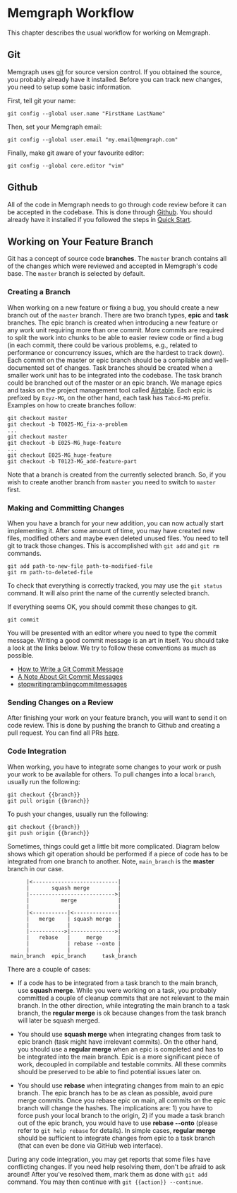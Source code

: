 # Memgraph Workflow

This chapter describes the usual workflow for working on Memgraph.

## Git

Memgraph uses [git](https://git-scm.com/) for source version control. If you
obtained the source, you probably already have it installed. Before you can
track new changes, you need to setup some basic information.

First, tell git your name:

    git config --global user.name "FirstName LastName"

Then, set your Memgraph email:

    git config --global user.email "my.email@memgraph.com"

Finally, make git aware of your favourite editor:

    git config --global core.editor "vim"

## Github

All of the code in Memgraph needs to go through code review before it can be
accepted in the codebase. This is done through [Github](https://github.com/).
You should already have it installed if you followed the steps in [Quick
Start](quick-start.md).

## Working on Your Feature Branch

Git has a concept of source code **branches**. The `master` branch contains all
of the changes which were reviewed and accepted in Memgraph's code base. The
`master` branch is selected by default.

### Creating a Branch

When working on a new feature or fixing a bug, you should create a new branch
out of the `master` branch. There are two branch types, **epic** and **task**
branches. The epic branch is created when introducing a new feature or any work
unit requiring more than one commit. More commits are required to split the
work into chunks to be able to easier review code or find a bug (in each
commit, there could be various problems, e.g., related to performance or
concurrency issues, which are the hardest to track down). Each commit on the
master or epic branch should be a compilable and well-documented set of
changes. Task branches should be created when a smaller work unit has to be
integrated into the codebase. The task branch could be branched out of the
master or an epic branch. We manage epics and tasks on the project management
tool called [Airtable](https://airtable.com/tblTUqycq8sHTTkBF). Each epic is
prefixed by `Exyz-MG`, on the other hand, each task has `Tabcd-MG` prefix.
Examples on how to create branches follow:

```
git checkout master
git checkout -b T0025-MG_fix-a-problem
...
git checkout master
git checkout -b E025-MG_huge-feature
...
git checkout E025-MG_huge-feature
git checkout -b T0123-MG_add-feature-part
```

Note that a branch is created from the currently selected branch. So, if you
wish to create another branch from `master` you need to switch to `master`
first.

### Making and Committing Changes

When you have a branch for your new addition, you can now actually start
implementing it. After some amount of time, you may have created new files,
modified others and maybe even deleted unused files. You need to tell git to
track those changes. This is accomplished with `git add` and `git rm`
commands.

    git add path-to-new-file path-to-modified-file
    git rm path-to-deleted-file

To check that everything is correctly tracked, you may use the `git status`
command. It will also print the name of the currently selected branch.

If everything seems OK, you should commit these changes to git.

    git commit

You will be presented with an editor where you need to type the commit
message. Writing a good commit message is an art in itself. You should take a
look at the links below. We try to follow these conventions as much as
possible.

  * [How to Write a Git Commit Message](http://chris.beams.io/posts/git-commit/)
  * [A Note About Git Commit Messages](http://tbaggery.com/2008/04/19/a-note-about-git-commit-messages.html)
  * [stopwritingramblingcommitmessages](http://stopwritingramblingcommitmessages.com/)

### Sending Changes on a Review

After finishing your work on your feature branch, you will want to send it on
code review. This is done by pushing the branch to Github and creating a pull
request. You can find all PRs
[here](https://github.com/memgraph/memgraph/pulls).

### Code Integration

When working, you have to integrate some changes to your work or push your work
to be available for others. To pull changes into a local `branch`, usually run
the following:

    git checkout {{branch}}
    git pull origin {{branch}}

To push your changes, usually run the following:

    git checkout {{branch}}
    git push origin {{branch}}

Sometimes, things could get a little bit more complicated. Diagram below shows
which git operation should be performed if a piece of code has to be integrated
from one branch to another. Note, `main_branch` is the **master** branch in our
case.

```
      |<---------------------------|
      |       squash merge         |
      |--------------------------->|
      |          merge             |
      |                            |
      |<-----------|<--------------|
      |   merge    | squash merge  |
      |            |               |
      |----------->|-------------->|
      |   rebase   |     merge     |
      |            | rebase --onto |
      |            |               |
 main_branch  epic_branch     task_branch
```

There are a couple of cases:

* If a code has to be integrated from a task branch to the main branch, use
  **squash merge**. While you were working on a task, you probably committed a
couple of cleanup commits that are not relevant to the main branch. In the
other direction, while integrating the main branch to a task branch, the
**regular merge** is ok because changes from the task branch will later be
squash merged.

* You should use **squash merge** when integrating changes from task to epic
  branch (task might have irrelevant commits). On the other hand, you should
use a **regular merge** when an epic is completed and has to be integrated into
the main branch. Epic is a more significant piece of work, decoupled in
compilable and testable commits. All these commits should be preserved to be
able to find potential issues later on.

* You should use **rebase** when integrating changes from main to an epic
  branch. The epic branch has to be as clean as possible, avoid pure merge
commits. Once you rebase epic on main, all commits on the epic branch will
change the hashes. The implications are: 1) you have to force push your local
branch to the origin, 2) if you made a task branch out of the epic branch, you
would have to use **rebase --onto** (please refer to `git help rebase` for
details). In simple cases, **regular merge** should be sufficient to integrate
changes from epic to a task branch (that can even be done via GitHub web
interface).

During any code integration, you may get reports that some files have
conflicting changes. If you need help resolving them, don't be afraid to ask
around! After you've resolved them, mark them as done with `git add` command.
You may then continue with `git {{action}} --continue`.
